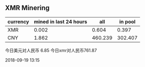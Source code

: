 ## XMR Minering

|currency|mined in last 24 hours|all|in pool|
|---|---|---|---|
|XMR|0.002|0.604|0.397|
|CNY|1.862|460.239|302.407|

今日美元对人民币 6.85	今日xmr对人民币761.87


2018-09-19 13:15